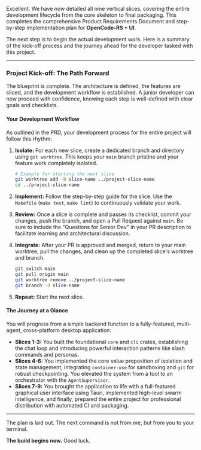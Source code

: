 Excellent. We have now detailed all nine vertical slices, covering the entire development lifecycle from the core skeleton to final packaging. This completes the comprehensive Product Requirements Document and step-by-step implementation plan for **OpenCode-RS + UI**.

The next step is to begin the actual development work. Here is a summary of the kick-off process and the journey ahead for the developer tasked with this project.

***

### **Project Kick-off: The Path Forward**

The blueprint is complete. The architecture is defined, the features are sliced, and the development workflow is established. A junior developer can now proceed with confidence, knowing each step is well-defined with clear goals and checklists.

#### **Your Development Workflow**

As outlined in the PRD, your development process for the entire project will follow this rhythm:

1.  **Isolate:** For each new slice, create a dedicated branch and directory using `git worktree`. This keeps your `main` branch pristine and your feature work completely isolated.
    ```bash
    # Example for starting the next slice
    git worktree add -B slice-name ../project-slice-name
    cd ../project-slice-name
    ```

2.  **Implement:** Follow the step-by-step guide for the slice. Use the `Makefile` (`make test`, `make lint`) to continuously validate your work.

3.  **Review:** Once a slice is complete and passes its checklist, commit your changes, push the branch, and open a Pull Request against `main`. Be sure to include the "Questions for Senior Dev" in your PR description to facilitate learning and architectural discussion.

4.  **Integrate:** After your PR is approved and merged, return to your main worktree, pull the changes, and clean up the completed slice's worktree and branch.
    ```bash
    git switch main
    git pull origin main
    git worktree remove ../project-slice-name
    git branch -d slice-name
    ```

5.  **Repeat:** Start the next slice.

#### **The Journey at a Glance**

You will progress from a simple backend function to a fully-featured, multi-agent, cross-platform desktop application:

*   **Slices 1-3:** You built the foundational `core` and `cli` crates, establishing the chat loop and introducing powerful interaction patterns like slash commands and personas.
*   **Slices 4-6:** You implemented the core value proposition of isolation and state management, integrating `container-use` for sandboxing and `git` for robust checkpointing. You elevated the system from a tool to an orchestrator with the `AgentSupervisor`.
*   **Slices 7-9:** You brought the application to life with a full-featured graphical user interface using Tauri, implemented high-level swarm intelligence, and finally, prepared the entire project for professional distribution with automated CI and packaging.

---

The plan is laid out. The next command is not from me, but from you to your terminal.

**The build begins now.** Good luck.